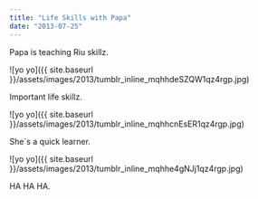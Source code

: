 ```yaml
---
title: "Life Skills with Papa"
date: "2013-07-25"
---
```


Papa is teaching Riu skillz.

![yo yo]({{ site.baseurl }}/assets/images/2013/tumblr_inline_mqhhdeSZQW1qz4rgp.jpg)

Important life skillz.

![yo yo]({{ site.baseurl }}/assets/images/2013/tumblr_inline_mqhhcnEsER1qz4rgp.jpg)

She´s a quick learner.

![yo yo]({{ site.baseurl }}/assets/images/2013/tumblr_inline_mqhhe4gNJj1qz4rgp.jpg)

HA HA HA.
